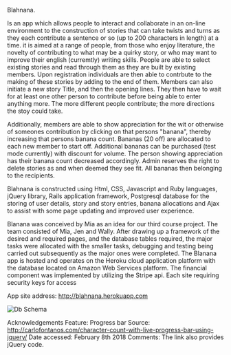 
Blahnana.

Is an app which allows people to interact and collaborate in an on-line environment to the construction of stories that can take twists and turns as they each contribute a sentence or so (up to 200 characters in length) at a time. it is aimed at a range of people, from those who enjoy literature, the novelty of contributing to what may be a quirky story, or who may want to improve their english (curremtly) writing skills. People are able to select existing stories and read through them as they are built by existing members. Upon registration individuals are then able to contrbute to the making of these stories by adding to the end of them. Members can also initiate a new story Title, and then the opening lines. They then have to wait for at least one other person to contribute before being able to enter anything more. The more different people contribute; the more directions the stoy could take.

Additionally, members are able to show appreciation for the wit or otherwise of someones contribution by clicking on that persons "banana", thereby increasing that persons banana count. Bananas (20 off) are allocated to each new member to start off. Additional bananas can be purchased (test mode currently) with discount for volume. The person showing appreciation has their banana count decreased accordingly. Admin reserves the right to delete stories as and when deemed they see fit. All bananas then belonging to the recipients.

Blahnana is constructed using Html, CSS, Javascript and Ruby languages, jQuery library, Rails application framework, Postgresql database for the storing of user details, story and story entries, banana allocations and Ajax to assist with some page updating and improved user experience.

Blanana was conceived by Mia as an idea for our third course project. The team consisted of Mia, Jen and Wally. After drawing up a framework of the desired and required pages, and the database tables required, the major tasks were allocated with the smaller tasks, debugging and testing being carried out subsequently as the major ones were completed. The Blanana app is hosted and operates on the Heroku cloud application platform with the database located on Amazon Web Services platform. The financial component was implemented by utilizing the Stripe api. Each site requiring security keys for access

App site address: http://blahnana.herokuapp.com

<!-- ![GitHub Logo](/images/logo.png) -->
![Db Schema](/images/db_structure.png)





Acknowledgements
Feature: Progress bar
Source: http://carlofontanos.com/character-count-with-live-progress-bar-using-jquery/
Date accessed: February 8th 2018
Comments: The link also provides jQuery code.
